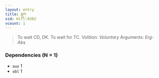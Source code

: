 ```yaml
---
layout: entry
title: སྒུག་
vid: Hill:0362
vcount: 1
---
```

> To wait CD, DK\. To wait for TC\.
> Volition: _Voluntary_
> Arguments: _Erg-Abs_


### Dependencies (N = 1)
* `aux` 1
* `obl` 1
